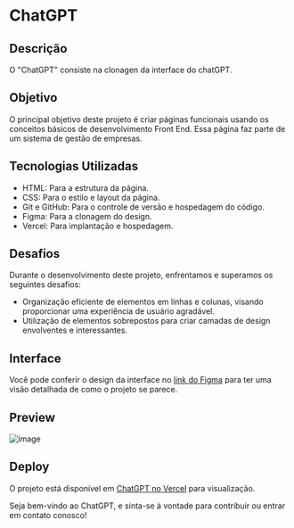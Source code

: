 # ChatGPT

## Descrição

O "ChatGPT" consiste na clonagen da interface do chatGPT.

## Objetivo

O principal objetivo deste projeto é criar páginas funcionais usando os conceitos básicos de desenvolvimento Front End. Essa página faz parte de um sistema de gestão de empresas.

## Tecnologias Utilizadas

- HTML: Para a estrutura da página.
- CSS: Para o estilo e layout da página.
- Git e GitHub: Para o controle de versão e hospedagem do código.
- Figma: Para a clonagem do design.
- Vercel: Para implantação e hospedagem.

## Desafios

Durante o desenvolvimento deste projeto, enfrentamos e superamos os seguintes desafios:

- Organização eficiente de elementos em linhas e colunas, visando proporcionar uma experiência de usuário agradável.
- Utilização de elementos sobrepostos para criar camadas de design envolventes e interessantes.

## Interface

Você pode conferir o design da interface no [link do Figma](https://www.figma.com/community/file/1195654789451470584) para ter uma visão detalhada de como o projeto se parece.

## Preview

![image](https://github.com/MatheusMurucci/chatGPT/assets/138989714/ea75fcb0-db73-476e-a539-dc78d979fd1e)

## Deploy

O projeto está disponível em [ChatGPT no Vercel](https://chat-gpt-opal-iota.vercel.app/) para visualização.

Seja bem-vindo ao ChatGPT, e sinta-se à vontade para contribuir ou entrar em contato conosco!
